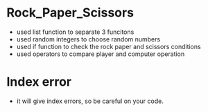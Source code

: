 # Rock_Paper_Scissors
* used list function to separate 3 funcitons
* used random integers to choose random numbers
* used if function to check the rock paper and scissors conditions
* used operators to compare player and computer operation
# Index error
* it will give index errors, so be careful on your code.
